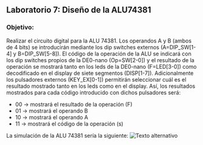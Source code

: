 ## Laboratorio 7: Diseño de la ALU74381
### Objetivo: 
Realizar el circuito digital para la ALU 74381.
Los operandos A y B (ambos de 4 bits) se introducirán mediante los dip switches externos (A=DIP_SW[1-4] y B=DIP_SW[5-8]).
El código de la operación de la ALU se indicará con los dip switches propios de la DE0-nano (Op=SW[2-0]) y el resultado de la operación se mostrará tanto en los leds de la DE0-nano (F=LED[3-0]) como decodificado en el display de siete segmentos (DISP[1-7]).
Adicionalmente los pulsadores externos (KEY_EX[0-1]) permitirán seleccionar cuál es el resultado mostrado tanto en los leds como en el display.
Así, los resultados mostrados para cada código introducido con dichos pulsadores será:
* 00 -> mostrará el resultado de la operación (F)
* 01 -> mostrará el operando B
* 10 -> mostrará el operando A
* 11 -> mostrará el código de la operación (s)

La simulación de la ALU 74381 sería la siguiente: 
![Texto alternativo](/simulation/simulacion.png)
